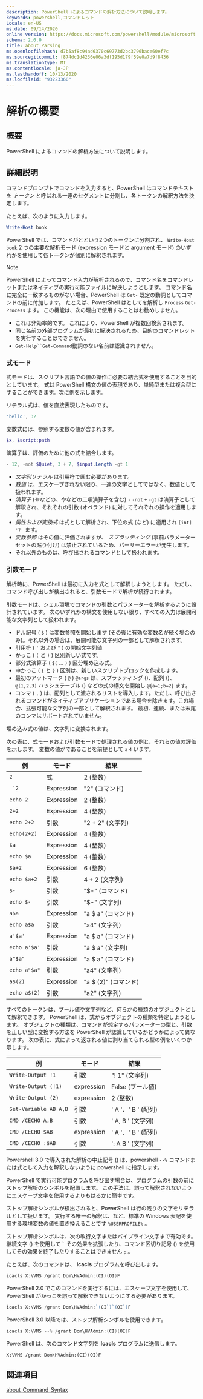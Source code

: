 ```yaml
---
description: PowerShell によるコマンドの解析方法について説明します。
keywords: powershell,コマンドレット
Locale: en-US
ms.date: 09/14/2020
online version: https://docs.microsoft.com/powershell/module/microsoft.powershell.core/about/about_parsing?view=powershell-5.1&WT.mc_id=ps-gethelp
schema: 2.0.0
title: about_Parsing
ms.openlocfilehash: d7b5af8c94ad6370c69773d2bc3796bace60ef7c
ms.sourcegitcommit: f874dc1d4236e06a3df195d179f59e0a7d9f8436
ms.translationtype: MT
ms.contentlocale: ja-JP
ms.lasthandoff: 10/13/2020
ms.locfileid: "93223360"
---
```

# <a name="about-parsing"></a>解析の概要

## <a name="short-description"></a>概要

PowerShell によるコマンドの解析方法について説明します。

## <a name="long-description"></a>詳細説明

コマンドプロンプトでコマンドを入力すると、PowerShell はコマンドテキストを _トークン_ と呼ばれる一連のセグメントに分割し、各トークンの解釈方法を決定します。

たとえば、次のように入力します。

```powershell
Write-Host book
```

PowerShell では、コマンドがとという2つのトークンに分割され、 `Write-Host` `book` 2 つの主要な解析モード (expression モードと argument モード) のいずれかを使用して各トークンが個別に解釈されます。

> [!NOTE]
> PowerShell によってコマンド入力が解析されるので、コマンド名をコマンドレットまたはネイティブの実行可能ファイルに解決しようとします。 コマンド名に完全に一致するものがない場合、PowerShell は `Get-` 既定の動詞としてコマンドの前に付加します。 たとえば、PowerShell はとしてを解析し `Process` `Get-Process` ます。 この機能は、次の理由で使用することはお勧めしません。
>
> - これは非効率的です。 これにより、PowerShell が複数回検索されます。
> - 同じ名前の外部プログラムが最初に解決されるため、目的のコマンドレットを実行することはできません。
> - `Get-Help``Get-Command`動詞のない名前は認識されません。

### <a name="expression-mode"></a>式モード

式モードは、スクリプト言語での値の操作に必要な結合式を使用することを目的としています。 式は PowerShell 構文の値の表現であり、単純型または複合型にすることができます。次に例を示します。

リテラル式は、値を直接表現したものです。

```powershell
'hello', 32
```

変数式には、参照する変数の値が含まれます。

```powershell
$x, $script:path
```

演算子は、評価のために他の式を結合します。

```powershell
- 12, -not $Quiet, 3 + 7, $input.Length -gt 1
```

- _文字列リテラル_ は引用符で囲む必要があります。
- _数値_ は、エスケープされない限り、一連の文字としてではなく、数値として扱われます。
- _演算子_ (やなどの、やなどの二項演算子を含む) `-` `-not` `+` `-gt` は演算子として解釈され、それぞれの引数 (オペランド) に対してそれぞれの操作を適用します。
- _属性および変換式_ は式として解析され、下位の式 (など) に適用され `[int] '7'` ます。
- _変数参照_ はその値に評価されますが、 _スプラッティング_ (事前パラメーターセットの貼り付け) は禁止されているため、パーサーエラーが発生します。
- それ以外のものは、呼び出されるコマンドとして扱われます。

### <a name="argument-mode"></a>引数モード

解析時に、PowerShell は最初に入力を式として解釈しようとします。 ただし、コマンド呼び出しが検出されると、引数モードで解析が続行されます。

引数モードは、シェル環境でコマンドの引数とパラメーターを解析するように設計されています。 次のいずれかの構文を使用しない限り、すべての入力は展開可能な文字列として扱われます。

- ドル記号 ( `$` ) は変数参照を開始します (その後に有効な変数名が続く場合のみ)。それ以外の場合は、展開可能な文字列の一部として解釈されます。
- 引用符 ( `'` および `"` ) の開始文字列値
- かっこ ( `(` と `)` ) 区別新しい式です。
- 部分式演算子 ( `$(` ... `)` ) 区分埋め込み式。
- 中かっこ ( `{` と `}` ) 区別は、新しいスクリプトブロックを作成します。
- 最初のアットマーク ( `@` ) `@args` は、スプラッティング ()、配列 ()、 `@(1,2,3)` ハッシュテーブル () などの式の構文を開始し `@{a=1;b=2}` ます。
- コンマ ( `,` ) は、配列として渡されるリストを導入します。ただし、呼び出されるコマンドがネイティブアプリケーションである場合を除きます。この場合、拡張可能な文字列の一部として解釈されます。 最初、連続、または末尾のコンマはサポートされていません。

埋め込み式の値は、文字列に変換されます。

次の表に、式モードおよび引数モードで処理される値の例と、それらの値の評価を示します。 変数の値がであることを前提として `a` `4` います。

|       例        |    モード    |      結果       |
| -------------------- | ---------- | ----------------- |
| `2`                  | 式 | 2 (整数)       |
| `` `2``              | Expression | "2" (コマンド)     |
| `echo 2`             | Expression | 2 (整数)       |
| `2+2`                | Expression | 4 (整数)       |
| `echo 2+2`           | 引数   | "2 + 2" (文字列)    |
| `echo(2+2)`          | Expression | 4 (整数)       |
| `$a`                 | Expression | 4 (整数)       |
| `echo $a`            | Expression | 4 (整数)       |
| `$a+2`               | Expression | 6 (整数)       |
| `echo $a+2`          | 引数   | 4 + 2 (文字列)      |
| `$-`                 | 引数   | "$-" (コマンド)    |
| `echo $-`            | 引数   | "$-" (文字列)     |
| `a$a`                | Expression | "a $ a" (コマンド)   |
| `echo a$a`           | 引数   | "a4" (文字列)     |
| `a'$a'`              | Expression | "a $ a" (コマンド)   |
| `echo a'$a'`         | 引数   | "a $ a" (文字列)    |
| `a"$a"`              | Expression | "a $ a" (コマンド)   |
| `echo a"$a"`         | 引数   | "a4" (文字列)     |
| `a$(2)`              | Expression | "a $ (2)" (コマンド) |
| `echo a$(2)`         | 引数   | "a2" (文字列)     |

すべてのトークンは、ブール値や文字列など、何らかの種類のオブジェクトとして解釈できます。 PowerShell は、式からオブジェクトの種類を特定しようとします。
オブジェクトの種類は、コマンドが想定するパラメーターの型と、引数を正しい型に変換する方法を PowerShell が認識しているかどうかによって異なります。 次の表に、式によって返される値に割り当てられる型の例をいくつか示します。

|       例          |    モード    |     結果      |
| ---------------------- | ---------- | --------------- |
| `Write-Output !1`      | 引数   | "! 1" (文字列)   |
| `Write-Output (!1)`    | expression | False (ブール値) |
| `Write-Output (2)`     | expression | 2 (整数)     |
| `Set-Variable AB A,B`  | 引数   | ' A '、' B ' (配列) |
| `CMD /CECHO A,B`       | 引数   | ' A, B ' (文字列)  |
| `CMD /CECHO $AB`       | expression | ' A '、' B ' (配列) |
| `CMD /CECHO :$AB`      | 引数   | ': A B ' (文字列) |

Powershell 3.0 で導入された解析の中止記号 () は、powershell `--%` コマンドまたは式として入力を解釈しないように powershell に指示します。

PowerShell で実行可能プログラムを呼び出す場合は、プログラムの引数の前にストップ解析のシンボルを配置します。 この手法は、誤って解釈されないようにエスケープ文字を使用するよりもはるかに簡単です。

ストップ解析シンボルが検出されると、PowerShell は行の残りの文字をリテラルとして扱います。 実行する唯一の解釈は、など、標準の Windows 表記を使用する環境変数の値を置き換えることです `%USERPROFILE%` 。

ストップ解析シンボルは、次の改行文字またはパイプライン文字まで有効です。 継続文字 () を使用して `` ` `` その効果を拡張したり、コマンド区切り記号 () を使用してその効果を終了したりすることはできません `;` 。

たとえば、次のコマンドは、 **Icacls** プログラムを呼び出します。

```powershell
icacls X:\VMS /grant Dom\HVAdmin:(CI)(OI)F
```

PowerShell 2.0 でこのコマンドを実行するには、エスケープ文字を使用して、PowerShell がかっこを誤って解釈できないようにする必要があります。

```powershell
icacls X:\VMS /grant Dom\HVAdmin:`(CI`)`(OI`)F
```

PowerShell 3.0 以降では、ストップ解析シンボルを使用できます。

```powershell
icacls X:\VMS --% /grant Dom\HVAdmin:(CI)(OI)F
```

PowerShell は、次のコマンド文字列を **Icacls** プログラムに送信します。

`X:\VMS /grant Dom\HVAdmin:(CI)(OI)F`

## <a name="see-also"></a>関連項目

[about_Command_Syntax](about_Command_Syntax.md)
